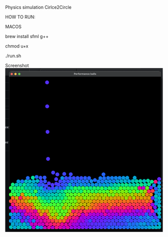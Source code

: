 Physics simulation Cirlce2Circle

HOW TO RUN:

MACOS

brew install sfml g++

chmod u+x

./run.sh

Screenshot
![alt text](images/ss.png)

